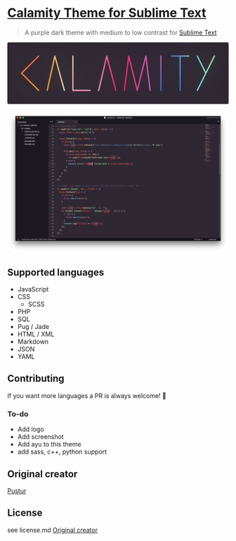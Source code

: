 # [Calamity Theme for Sublime Text](https://github.com/surajmandalcell/calamity2-sublime)
> A purple dark theme with medium  to low contrast for [Sublime Text](https://www.sublimetext.com/)

![calamity-logotype](images/logotype.png)

![calamity-screenshot](images/screenshot.png)

## Supported languages

- JavaScript
- CSS
  - SCSS
- PHP
- SQL
- Pug / Jade
- HTML / XML
- Markdown
- JSON
- YAML

## Contributing

If you want more languages a PR is always welcome! 🙂

### To-do

- Add logo
- Add screenshot
- Add ayu to this theme
- add sass, c++, python support

## Original creator

[Pustur](https://github.com/Pustur)

## License
see license.md
[Original creator](https://github.com/Pustur/calamity-sublime/blob/master/LICENSE.md)
